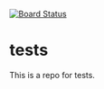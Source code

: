 [![Board Status](https://dev.azure.com/arey0253/7b6f5e83-c220-401e-86fc-9b559bce4155/65a9eaa1-b858-4fba-be57-0cd27f79bfd9/_apis/work/boardbadge/6bc58e67-c2da-4a5d-b030-799037c7eb49)](https://dev.azure.com/arey0253/7b6f5e83-c220-401e-86fc-9b559bce4155/_boards/board/t/65a9eaa1-b858-4fba-be57-0cd27f79bfd9/Microsoft.RequirementCategory)
# tests
This is a repo for tests.
